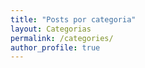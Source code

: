 ```yaml
---
title: "Posts por categoria"
layout: Categorias
permalink: /categories/
author_profile: true
---
```


